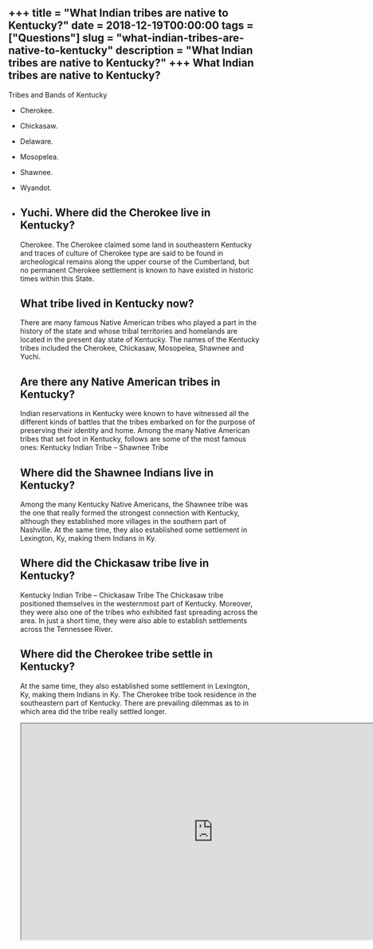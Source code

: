 +++
title = "What Indian tribes are native to Kentucky?"
date = 2018-12-19T00:00:00
tags = ["Questions"]
slug = "what-indian-tribes-are-native-to-kentucky"
description = "What Indian tribes are native to Kentucky?"
+++
What Indian tribes are native to Kentucky?
------------------------------------------

Tribes and Bands of Kentucky

- Cherokee.
- Chickasaw.
- Delaware.
- Mosopelea.
- Shawnee.
- Wyandot.
- Yuchi. Where did the Cherokee live in Kentucky?
    ----------------------------------------
    
    Cherokee. The Cherokee claimed some land in southeastern Kentucky and traces of culture of Cherokee type are said to be found in archeological remains along the upper course of the Cumberland, but no permanent Cherokee settlement is known to have existed in historic times within this State.
    
    What tribe lived in Kentucky now?
    ---------------------------------
    
    There are many famous Native American tribes who played a part in the history of the state and whose tribal territories and homelands are located in the present day state of Kentucky. The names of the Kentucky tribes included the Cherokee, Chickasaw, Mosopelea, Shawnee and Yuchi.
    
    Are there any Native American tribes in Kentucky?
    -------------------------------------------------
    
    Indian reservations in Kentucky were known to have witnessed all the different kinds of battles that the tribes embarked on for the purpose of preserving their identity and home. Among the many Native American tribes that set foot in Kentucky, follows are some of the most famous ones: Kentucky Indian Tribe – Shawnee Tribe
    
    Where did the Shawnee Indians live in Kentucky?
    -----------------------------------------------
    
    Among the many Kentucky Native Americans, the Shawnee tribe was the one that really formed the strongest connection with Kentucky, although they established more villages in the southern part of Nashville. At the same time, they also established some settlement in Lexington, Ky, making them Indians in Ky.
    
    Where did the Chickasaw tribe live in Kentucky?
    -----------------------------------------------
    
    Kentucky Indian Tribe – Chickasaw Tribe The Chickasaw tribe positioned themselves in the westernmost part of Kentucky. Moreover, they were also one of the tribes who exhibited fast spreading across the area. In just a short time, they were also able to establish settlements across the Tennessee River.
    
    Where did the Cherokee tribe settle in Kentucky?
    ------------------------------------------------
    
    At the same time, they also established some settlement in Lexington, Ky, making them Indians in Ky. The Cherokee tribe took residence in the southeastern part of Kentucky. There are prevailing dilemmas as to in which area did the tribe really settled longer.
    
    <iframe allow="accelerometer; autoplay; clipboard-write; encrypted-media; gyroscope; picture-in-picture" allowfullscreen="" class="__youtube_prefs__  epyt-is-override  no-lazyload" data-no-lazy="1" data-origheight="433" data-origwidth="770" data-skipgform_ajax_framebjll="" height="433" id="_ytid_57192" loading="lazy" src="https://www.youtube.com/embed/M7ACGJbV9ig?enablejsapi=1&autoplay=0&cc_load_policy=0&cc_lang_pref=&iv_load_policy=1&loop=0&modestbranding=0&rel=1&fs=1&playsinline=0&autohide=2&theme=dark&color=red&controls=1&" title="YouTube player" width="770"></iframe>
